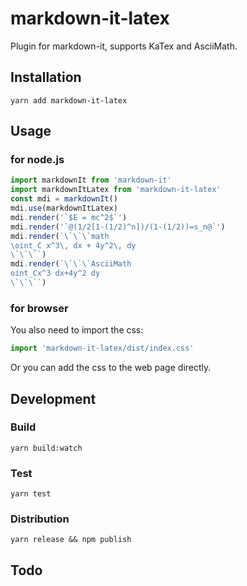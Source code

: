 # markdown-it-latex

Plugin for markdown-it, supports KaTex and AsciiMath.


## Installation

```
yarn add markdown-it-latex
```


## Usage

### for node.js

```js
import markdownIt from 'markdown-it'
import markdownItLatex from 'markdown-it-latex'
const mdi = markdownIt()
mdi.use(markdownItLatex)
mdi.render('`$E = mc^2$`')
mdi.render('`@(1/2[1-(1/2)^n])/(1-(1/2))=s_n@`')
mdi.render(`\`\`\`math
\oint_C x^3\, dx + 4y^2\, dy
\`\`\``)
mdi.render(`\`\`\`AsciiMath
oint_Cx^3 dx+4y^2 dy
\`\`\``)
```

### for browser

You also need to import the css:

```js
import 'markdown-it-latex/dist/index.css'
```

Or you can add the css to the web page directly.


## Development

### Build

```
yarn build:watch
```

### Test

```
yarn test
```

### Distribution

```
yarn release && npm publish
```


## Todo
